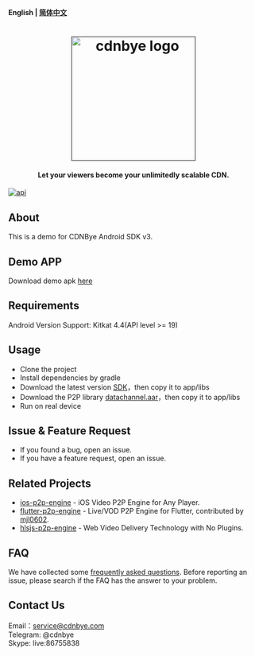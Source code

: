 **English | [简体中文](Readme_zh.md)**

<h1 align="center"><a href="" target="_blank" rel="noopener noreferrer"><img width="250" src="https://www.cdnbye.com/logo.png" alt="cdnbye logo"></a></h1>
<h4 align="center">Let your viewers become your unlimitedly scalable CDN.</h4>
<a href="https://android-arsenal.com/api?level=21"><img src="https://img.shields.io/badge/API-21%2B-brightgreen.svg?style=flat" alt="api"></a>
</p>

## About
This is a demo for CDNBye Android SDK v3.

## Demo APP
Download demo apk [here](https://cdnbye.oss-cn-beijing.aliyuncs.com/android_sdk/demo_v3.apk)

## Requirements
Android Version Support: Kitkat 4.4(API level >= 19)

## Usage
- Clone the project
- Install dependencies by gradle
- Download the latest version [SDK](http://www.cdnbye.com/en/views/android/v3/usage.html#import-sdk)，then copy it to app/libs
- Download the P2P library [datachannel.aar](https://github.com/swarm-cloud/datachannel-native/releases/download/1.0.2/datachannel.aar)，then copy it to app/libs
- Run on real device

## Issue & Feature Request
- If you found a bug, open an issue.
- If you have a feature request, open an issue.

## Related Projects
- [ios-p2p-engine](https://github.com/cdnbye/ios-p2p-engine) -  iOS Video P2P Engine for Any Player.
- [flutter-p2p-engine](https://github.com/cdnbye/flutter-p2p-engine) - Live/VOD P2P Engine for Flutter, contributed by [mjl0602](https://github.com/mjl0602).
- [hlsjs-p2p-engine](https://github.com/cdnbye/hlsjs-p2p-engine) - Web Video Delivery Technology with No Plugins.

## FAQ
We have collected some [frequently asked questions](https://www.hdtvcloud.com/en/views/FAQ.html). Before reporting an issue, please search if the FAQ has the answer to your problem.

## Contact Us
Email：service@cdnbye.com
<br>
Telegram: @cdnbye
<br>
Skype: live:86755838
